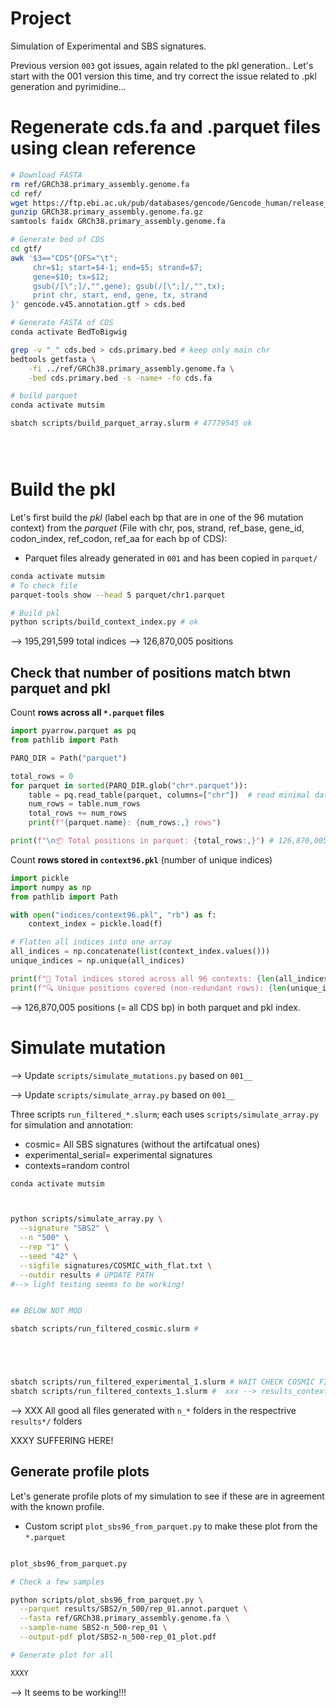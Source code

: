 # Project

Simulation of Experimental and SBS signatures.

Previous version `003` got issues, again related to the pkl generation.. Let's start with the 001 version this time, and try correct the issue related to .pkl generation and pyrimidine...


# Regenerate cds.fa and .parquet files using clean reference



```bash
# Download FASTA
rm ref/GRCh38.primary_assembly.genome.fa
cd ref/
wget https://ftp.ebi.ac.uk/pub/databases/gencode/Gencode_human/release_45/GRCh38.primary_assembly.genome.fa.gz
gunzip GRCh38.primary_assembly.genome.fa.gz
samtools faidx GRCh38.primary_assembly.genome.fa

# Generate bed of CDS
cd gtf/
awk '$3=="CDS"{OFS="\t";
     chr=$1; start=$4-1; end=$5; strand=$7;
     gene=$10; tx=$12;
     gsub(/[\";]/,"",gene); gsub(/[\";]/,"",tx);
     print chr, start, end, gene, tx, strand
}' gencode.v45.annotation.gtf > cds.bed

# Generate FASTA of CDS
conda activate BedToBigwig

grep -v "_" cds.bed > cds.primary.bed # keep only main chr
bedtools getfasta \
    -fi ../ref/GRCh38.primary_assembly.genome.fa \
    -bed cds.primary.bed -s -name+ -fo cds.fa

# build parquet
conda activate mutsim

sbatch scripts/build_parquet_array.slurm # 47779545 ok





```




# Build the pkl 

Let's first build the *pkl* (label each bp that are in one of the 96 mutation context) from the *parquet* (File with chr, pos, strand, ref_base, gene_id, codon_index, ref_codon, ref_aa for each bp of CDS):
- Parquet files already generated in `001` and has been copied in `parquet/`


```bash
conda activate mutsim
# To check file
parquet-tools show --head 5 parquet/chr1.parquet 

# Build pkl
python scripts/build_context_index.py # ok
```

--> 195,291,599 total indices
--> 126,870,005 positions


## Check that number of positions match btwn parquet and pkl


Count **rows across all `*.parquet` files**


```python
import pyarrow.parquet as pq
from pathlib import Path

PARQ_DIR = Path("parquet")  

total_rows = 0
for parquet in sorted(PARQ_DIR.glob("chr*.parquet")):
    table = pq.read_table(parquet, columns=["chr"])  # read minimal data
    num_rows = table.num_rows
    total_rows += num_rows
    print(f"{parquet.name}: {num_rows:,} rows")

print(f"\n📦 Total positions in parquet: {total_rows:,}") # 126,870,005
```


Count **rows stored in `context96.pkl`** (number of unique indices)


```python
import pickle
import numpy as np
from pathlib import Path

with open("indices/context96.pkl", "rb") as f:
    context_index = pickle.load(f)

# Flatten all indices into one array
all_indices = np.concatenate(list(context_index.values()))
unique_indices = np.unique(all_indices)

print(f"🧠 Total indices stored across all 96 contexts: {len(all_indices):,}") # 34,210,797
print(f"🔍 Unique positions covered (non-redundant rows): {len(unique_indices):,}") # 126,870,005
```

--> 126,870,005 positions (= all CDS bp) in both parquet and pkl index. 





# Simulate mutation


--> Update `scripts/simulate_mutations.py` based on `001__`

--> Update `scripts/simulate_array.py` based on `001__`

Three scripts `run_filtered_*.slurm`; each uses `scripts/simulate_array.py` for simulation and annotation:
- cosmic= All SBS signatures (without the artifcatual ones)
- experimental_serial= experimental signatures
- contexts=random control



```bash
conda activate mutsim



python scripts/simulate_array.py \
  --signature "SBS2" \
  --n "500" \
  --rep "1" \
  --seed "42" \
  --sigfile signatures/COSMIC_with_flat.txt \
  --outdir results # UPDATE PATH
#--> light testing seems to be working!


## BELOW NOT MOD

sbatch scripts/run_filtered_cosmic.slurm # 





sbatch scripts/run_filtered_experimental_1.slurm # WAIT CHECK COSMIC FIRST xxx --> results_experimental/
sbatch scripts/run_filtered_contexts_1.slurm #  xxx --> results_contexts/


```

--> XXX All good all files generated with `n_*` folders in the respectrive `results*/` folders


XXXY SUFFERING HERE!




## Generate profile plots


Let's generate profile plots of my simulation to see if these are in agreement with the known profile.

- Custom script `plot_sbs96_from_parquet.py` to make these plot from the `*.parquet`


```bash

plot_sbs96_from_parquet.py

# Check a few samples

python scripts/plot_sbs96_from_parquet.py \
  --parquet results/SBS2/n_500/rep_01.annot.parquet \
  --fasta ref/GRCh38.primary_assembly.genome.fa \
  --sample-name SBS2-n_500-rep_01 \
  --output-pdf plot/SBS2-n_500-rep_01_plot.pdf

# Generate plot for all

XXXY


```

--> It seems to be working!!!


